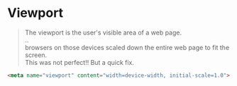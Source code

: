 # Viewport
>The viewport is the user's visible area of a web page.<br/>
>..<br/>
>browsers on those devices scaled down the entire web page to fit the screen.<br/>
>This was not perfect!! But a quick fix.

```html
<meta name="viewport" content="width=device-width, initial-scale=1.0">
```

